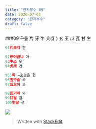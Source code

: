 ```yaml
---
title: "한자부수 09"
date: 2020-07-03
category: "한자부수"
draft: false
---
```


###09 구름
片 牙 牛 犬(犭) 玄 玉 瓜 瓦 甘 生
```js
91片조각 편

92牙어금니 아
93牛소 우
94犬개 견

955획 →玄검을 현
96玉구슬 옥
97瓜오이 과

98瓦기와 와
99甘달 감
100生날 생

```
![](https://i.ibb.co/G0thvDY/2020-06-26-11-19-52.png)

> Written with [StackEdit](https://stackedit.io/).
<!--stackedit_data:
eyJoaXN0b3J5IjpbODg2MTg4MzM0LDE4NDgxOTU5NDVdfQ==
-->